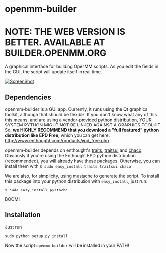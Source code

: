 openmm-builder
==============

NOTE: THE WEB VERSION IS BETTER. AVAILABLE AT BUILDER.OPENMM.ORG
================================================================

A graphical interface for building OpenMM scripts. As you edit the fields in the GUI, the script will
update itself in real time.

[![ScreenShot](https://raw.github.com/rmcgibbo/openmm-builder/master/screenshot.png)](http://www.youtube.com/watch?feature=player_embedded&v=sKvtPRsNOPQ)

Dependencies
------------
openmm-builder is a GUI app. Currently, it runs using the Qt graphics toolkit, although that should be
flexible. If you don't know what any of this this means, and are using a vendor-provided python
distribution, YOUR SYSTEM PYTHON MIGHT NOT BE LINKED AGAINST A GRAPHICS TOOLKIT. So, **we HIGHLY
RECOMMEND that you download a "full featured" python distribution like EPD Free**, which you can get
here: http://www.enthought.com/products/epd_free.php

openmm-builder depends on enthought's [traits](https://pypi.python.org/pypi/traits),
[traitsui](https://pypi.python.org/pypi/traitsui) and [chaco](https://pypi.python.org/pypi/chaco).
Obviously if you're using the Enthought EPD python distribution (recommended),
you will already have these packages. Otherwise, you can install them with
`$ sudo easy_install traits traitsui chaco`
 
We are also, for simplicity, using [mustache](http://mustache.github.com/) to
generate the script. To install this package into your python distribution with
`easy_install`, just run:

```
$ sudo easy_install pystache
```

BOOM!

Installation
------------
Just run

```
sudo python setup.py install
```

Now the script `openmm-builder` will be installed in your PATH!
